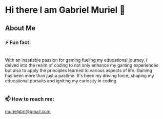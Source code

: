 <h1>Hi there I am Gabriel Muriel 👋</h1> 

<!--
**YummyG1/YummyG1** is a ✨ _special_ ✨ repository because its `README.md` (this file) appears on your GitHub profile.

Here are some ideas to get you started:

- 🔭 I’m currently working on ...
- 🌱 I’m currently learning ...
- 👯 I’m looking to collaborate on ...
- 🤔 I’m looking for help with ...
- 💬 Ask me about ...
- 📫 How to reach me: ...
- 😄 Pronouns: ...
- ⚡ Fun fact: ...
-->

<h2> About Me</h2>

<h3>⚡ Fun fact:</h3> 
<br>
With an insatiable passion for gaming fueling my educational journey, I delved into the realm of coding to not only enhance my gaming experiences but also to apply the principles learned to various aspects of life. Gaming has been more than just a pastime. It's been my driving force, shaping my educational pursuits and igniting my curiosity in coding.
<br>
<br>
<h3>📫 How to reach me:</h3>

[murielgbrl@gmail.com](mailto:murielgbrl@gmail.com)
